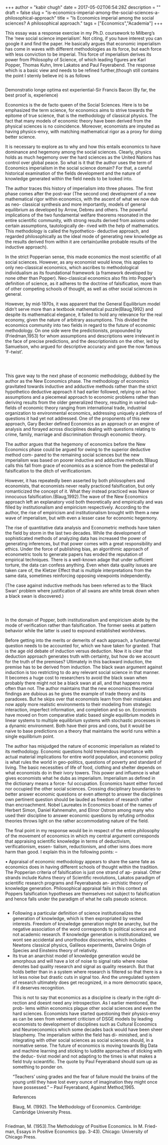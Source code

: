 +++
author = "kabir chugh"
date = 2017-05-02T06:54:28Z
description = ""
draft = false
slug = "is-economics-imperial-among-the-social-sciences-a-philosophical-approach"
title = "Is Economics imperial among the social sciences? A philosophical approach."
tags = ["Economics","Academia"]
+++


<p>This essay was a response exercise in my Ph.D. coursework to Milberg&#8217;s The &#8216;new social science imperialism&#8217;. Not citing, if you have interest you can google it and find the paper. He basically argues that economic imperialism has come in waves with different methodologies as its force, but each force with less conviction to be imperial. This force of imperialism derives its power from Philosophy of Science, of which leading figures are Karl Popper, Thomas Kuhn, Imre Lakatos and Paul Feyerabend. The response which is a basic view and needs to be refined further,(though still contains the point I sternly believe in) is as follows</p>
<div class="page" title="Page 2">
<div class="layoutArea">
<div class="column">
<p>Demonstratio longe optima est experiential-Sir Francis Bacon (By far, the best proof is, experience)</p>
<p>Economics is the de facto queen of the Social Sciences. Here is to be emphasized the term science, for economics aims to strive towards the epitome of true science, that is the methodology of classical physics. The fact that many models of economic theory have been derived from the physical sciences is no coincidence. Moreover, economists are imputed as having physics-envy, with matching mathematical rigor as a proxy for doing better science.</p>
<p>It is necessary to explore as to why and how this entails economics to have dominance and hegemony among the social sciences. Clearly, physics holds as much hegemony over the hard sciences as the United Nations has control over global peace. So what is it that the author uses the term of Economics imperialism in the social science domain? For that, a careful historical examination of the fields development and the nature of knowledge generated within the field needs to be looked into.</p>
<p>The author traces this history of imperialism into three phases. The first phase comes after the post-war (The second one) development of a new mathematical rigor within economics, with the ascent of what we now dub as neo- classical synthesis and more importantly, models of general equilibrium as developed by Arrow, Debreu and others. The powerful implications of the two fundamental welfare theorems resonated in the entire scientific community, with strong results derived from axioms under certain assumptions, tautologically de- rived with the help of mathematics. This methodology is called the hypothetico- deductive approach, and regarded philosophically as the ideal mode of generating new knowledge as the results derived from within it are certain(unlike probable results of the inductive approach).</p>
<p>In the strict Popperian sense, this made economics the most scientific of all social sciences. However, as any economist would know, this applies to only neo-classical economics, which ascribes to methodological individualism as its foundational framework (a framework developed by none other than Popper). Neo-classical economics also fits into Popper&#8217;s definition of science, as it adheres to the doctrine of falsification, more than of other competing schools of thought, as well as other social sciences in general.</p>
<p>However, by mid-1970s, it was apparent that the General Equilibrium model didn&#8217;t serve more than a textbook mathematical puzzle(Blaug,1992) and despite its mathematical elegance, it failed to hold any relevance for the real economy, given the nature of arbitrary assumptions. This divided the economics community into two fields in regard to the future of economic methodology. On one side were the predictionists, propounded by (Friedman,1953) for whom assumptions and descriptions were irrelevant in the face of precise predictions, and the descriptionists on the other, led by Samuelson, who argued for descriptive accuracy and gave the now famous ’F-twist’.</p>
<p>&nbsp;</p>
</div>
</div>
</div>
<div class="page" title="Page 3">
<div class="layoutArea">
<div class="column">
<p>This gave way to the next phase of economic methodology, dubbed by the author as the New Economics phase. The methodology of economics gravitated towards inductive and adductive methods rather than the strict hypothetico deductive approach it had earlier followed, relying on ad hoc assumptions and a piecemeal approach to economic problems rather than deriving results from the older generalized theory, resulting in varied sub-fields of economic theory ranging from international trade, industrial organization to environmental economics, addressing uniquely a plethora of questions it had yet not addressed. One of the proponents of this new approach, Gary Becker defined Economics as an approach or an engine of analysis and forayed across disciplines dealing with questions relating to crime, family, marriage and discrimination through economic theory.</p>
<p>The author argues that the hegemony of economics before the New Economics phase could be argued for owing to the superior deductive method com- pared to the remaining social sciences but the new imperialism was based on poorer inductive and adductive methods.1Blaug calls this fall from grace of economics as a science from the pedestal of falsification to the ditch of verificationism.</p>
<p>However, it has repeatedly been asserted by both philosophers and economists, that economists never really practiced falsification, but only romanticized the concept of it. What they instead practiced was Nave or innocuous falsification.(Blaug,1992).The wave of the New Economics approach left an explanatory void both theoretically and empirically and was filled by institutionalism and empiricism respectively. According to the author, the rise of empiricism and institutionalism brought with them a new wave of imperialism, but with even a lesser case for economic hegemony.</p>
<p>The rise of quantitative data analysis and Econometric methods have taken the field by storm in the last two decades. While the development of sophisticated methods of analyzing data has increased the power of generating inferences, but that power comes with a great responsibility and ethics. Under the force of publishing bias, an algorithmic approach of econometric tools to generate papers has eroded the reputation of empirical techniques. There is a well-known adage that under sufficient torture, the data can confess anything. Even when data quality issues are taken care of, the Kletzer Effect that is multiple interpretations from the same data, sometimes reinforcing opposing viewpoints independently.</p>
<p>(The case against inductive methods has been referred as to the ’Black Swan’ problem where justification of all swans are white break down when a black swan is discovered.)</p>
<p>&nbsp;</p>
</div>
</div>
</div>
<div class="page" title="Page 4">
<div class="layoutArea">
<div class="column">
<p>In the domain of Popper, both institutionalism and empiricism abide by the mode of verification rather than falsification. The former seeks at pattern behavior while the latter is used to expound established worldviews.</p>
<p>Before getting into the merits or demerits of each approach, a fundamental question needs to be accounted for, which we have taken for granted. That is the age old debate of induction versus deduction. Now it is clear that deduction approach generates truth with certainty, but how do we account for the truth of the premises? Ultimately in this backward induction, the premise has to be derived from induction. The black swan argument against induction is too restricting to do any relevant social science in that manner. It becomes a huge cost to researchers to avoid the black swan when probably there might not be a black swan at all, and that happens more often than not. The author maintains that the new economics theoretical findings are dubious as he gives the example of trade theory and its paradoxes. But he skips over that economists learn from their mistakes and now apply more realistic environments to their modeling from strategic interaction, imperfect information, and completion and so on. Economists have moved on from comparative static based single equilibrium models in linear systems to multiple equilibrium systems with stochastic processes in a dynamic environment. Both have their pros and cons, but it would be naive to base predictions on a theory that maintains the world runs within a single equilibrium point.</p>
<p>The author has misjudged the nature of economic imperialism as related to its methodology. Economic questions hold tremendous importance with actual material implications for entire world population, and economic policy is what rules the world in geo-politics, questions of poverty and standard of living. The basic necessities of life of food, clothing and shelter depends on what economists do in their ivory towers. This power and influence is what gives economists what he dubs as imperialism. Imperialism as defined in the dictionary means a force- ful occupation. Economics hasnt either forced nor occupied the other social sciences. Crossing disciplinary boundaries to better answer economic questions or even attempt to answer the disciplines own pertinent question should be lauded as freedom of research rather than encroachment. Nobel Laureates in Economics boast of the names of Herbert Simon, Daniel Kahnemahn, and Elinor Ostrom among many who used their discipline to answer economic questions by refuting orthodox theories throws light on the rather accommodating nature of the field.</p>
<p>The final point in my response would be in respect of the entire philosophy of the movement of economics in which my central argument corresponds that appraising scientific knowledge in terms of deductivism, verificationism, essen- tialism, reductionism, and other isms does more harm than good. I explain this in the following points: &#8211;</p>
<p>• Appraisal of economic methodology appears to share the same fate as economics does in having different schools of thought within the tradition. The Popperian criteria of falsification is just one strand of ap- praisal. Other strands include Kuhns theory of Scientific revolutions, Lakatos paradigm of scientific research programs and Feyerabands an- archistic theory of knowledge generation. Philosophical appraisal fails in this context as Poppers falsification hypotheses are themselves not subject to falsification and hence falls under the paradigm of what he calls pseudo science.</p>
</div>
</div>
</div>
<div class="page" title="Page 5">
<div class="layoutArea">
<div class="column">
<ul>
<li>Following a particular definition of science institutionalizes the generation of knowledge, which is then expropriated by vested interests. Freedom of knowledge generation might be anarchy, but the negative association of the word corresponds to political science and not academic research. If knowledge generation is institutionalized, we wont see accidental and unorthodox discoveries, which includes Newtons classical physics, Galileos experiments, Darwins Origin of Species and Einsteins theory of relativity.</li>
<li>Its true an anarchist model of knowledge generation would be amorphous and will have a lot of noise to signal ratio where noise denotes bad quality research and signal as quality research. But that holds better than in a system where research is filtered so that there is a lot less noise but drastic cuts in signal too. And the unregulated system of research ultimately does get recognized, in a more democratic space, if it deserves recognition.
<p>This is not to say that economics as a discipline is clearly in the right di- rection and doesnt need any introspection. As I earlier mentioned, the prob- lems within economics plague other social sciences and even the hard sciences. Economists have started questioning their physics-envy as can be seen from vehement criticism of DSGE models by leading economists to development of disciplines such as Cultural Economics and Neuroeconomics which some decades back would have been sheer blasphemy. The imperialism within the field has di- minished, and is integrating with other social sciences as social sciences should, in a normative sense. The future of economics is moving towards Big Data and machine learning and sticking to luddite approaches of sticking with the deduc- tivist model and not adapting to the times is what makes a field truly scieantific. The quote by Paul Feyeraband should sum up as something to ponder on.</p>
<p>&#8220;Teachers’ using grades and the fear of failure mould the brains of the young until they have lost every ounce of imagination they might once have possessed.&#8221; &#8211; Paul Feyeraband, Against Method,1965.</p>
<p>References</p>
<p>Blaug, M. (1992). The Methodology of Economics. Cambridge: Cambridge University Press.</li>
</ul>
</div>
</div>
</div>
<div class="page" title="Page 6">
<div class="layoutArea">
<div class="column">
<p>Friedman, M. (1953).The Methodology of Positive Economics. In M. Fried- man, Essays in Positive Economics (pp. 3-43). Chicago: University of Chicago Press.</p>
</div>
</div>
</div>



